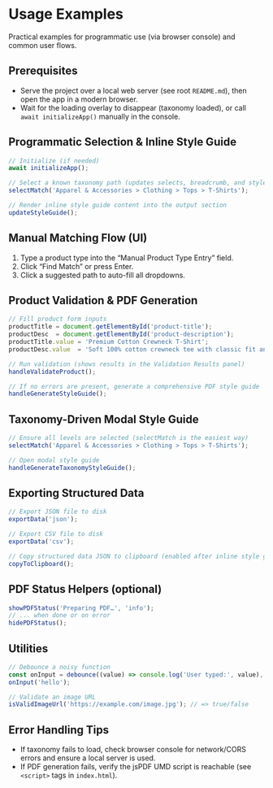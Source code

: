 # Usage Examples

Practical examples for programmatic use (via browser console) and common user flows.

## Prerequisites
- Serve the project over a local web server (see root `README.md`), then open the app in a modern browser.
- Wait for the loading overlay to disappear (taxonomy loaded), or call `await initializeApp()` manually in the console.

## Programmatic Selection & Inline Style Guide
```js
// Initialize (if needed)
await initializeApp();

// Select a known taxonomy path (updates selects, breadcrumb, and style-guide readiness)
selectMatch('Apparel & Accessories > Clothing > Tops > T-Shirts');

// Render inline style guide content into the output section
updateStyleGuide();
```

## Manual Matching Flow (UI)
1. Type a product type into the “Manual Product Type Entry” field.
2. Click “Find Match” or press Enter.
3. Click a suggested path to auto-fill all dropdowns.

## Product Validation & PDF Generation
```js
// Fill product form inputs
productTitle = document.getElementById('product-title');
productDesc  = document.getElementById('product-description');
productTitle.value = 'Premium Cotton Crewneck T-Shirt';
productDesc.value  = 'Soft 100% cotton crewneck tee with classic fit and durable stitching.';

// Run validation (shows results in the Validation Results panel)
handleValidateProduct();

// If no errors are present, generate a comprehensive PDF style guide
handleGenerateStyleGuide();
```

## Taxonomy-Driven Modal Style Guide
```js
// Ensure all levels are selected (selectMatch is the easiest way)
selectMatch('Apparel & Accessories > Clothing > Tops > T-Shirts');

// Open modal style guide
handleGenerateTaxonomyStyleGuide();
```

## Exporting Structured Data
```js
// Export JSON file to disk
exportData('json');

// Export CSV file to disk
exportData('csv');

// Copy structured data JSON to clipboard (enabled after inline style guide is present)
copyToClipboard();
```

## PDF Status Helpers (optional)
```js
showPDFStatus('Preparing PDF…', 'info');
// ... when done or on error
hidePDFStatus();
```

## Utilities
```js
// Debounce a noisy function
const onInput = debounce((value) => console.log('User typed:', value), 300);
onInput('hello');

// Validate an image URL
isValidImageUrl('https://example.com/image.jpg'); // => true/false
```

## Error Handling Tips
- If taxonomy fails to load, check browser console for network/CORS errors and ensure a local server is used.
- If PDF generation fails, verify the jsPDF UMD script is reachable (see `<script>` tags in `index.html`).